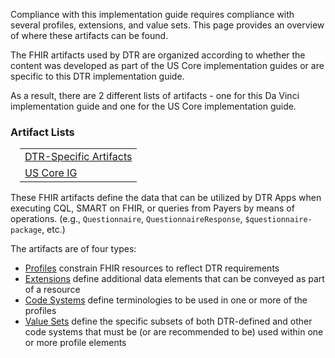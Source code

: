 <link rel="stylesheet" type="text/css" href="formatting.css" />

Compliance with this implementation guide requires compliance with several profiles, extensions, and value sets.  This page provides an overview of where these artifacts can be found.

The FHIR artifacts used by DTR are organized according to whether the content was developed as part of the US Core implementation guides or are specific to this DTR implementation guide.

As a result, there are 2 different lists of artifacts - one for this Da Vinci implementation guide and one for the US Core implementation guide.

### Artifact Lists
<table style="padding-left: 15px">
  <tr>
    <td><a href="artifacts.html">DTR-Specific Artifacts</a></td>
  </tr>
  <tr>
    <td><a href="http://hl7.org/fhir/us/core/STU3.1.1/">US Core IG</a></td>
  </tr>
</table>

These FHIR artifacts define the data that can be utilized by DTR Apps when executing CQL, SMART on FHIR, or queries from Payers by means of operations.  (e.g., `Questionnaire`, `QuestionnaireResponse`, `$questionnaire-package`, etc.)

<div markdown="1" class="pbox">
The artifacts are of four types:

* [Profiles]({{site.data.fhir.path}}profiling.html) constrain FHIR resources to reflect DTR requirements
* [Extensions]({{site.data.fhir.path}}extensibility.html) define additional data elements that can be conveyed as part of a resource
* [Code Systems]({{site.data.fhir.path}}codesystem.html) define terminologies to be used in one or more of the profiles
* [Value Sets]({{site.data.fhir.path}}valueset.html) define the specific subsets of both DTR-defined and other code systems that must be (or are recommended to be) used within one or more profile elements
</div>
<br>